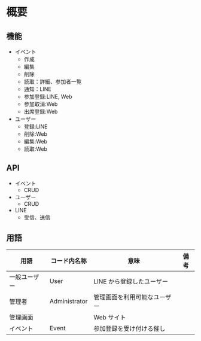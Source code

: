 # 概要

## 機能

- イベント
  - 作成
  - 編集
  - 削除
  - 読取：詳細、参加者一覧
  - 通知：LINE
  - 参加登録:LINE, Web
  - 参加取消:Web
  - 出席登録:Web
- ユーザー
  - 登録:LINE
  - 削除:Web
  - 編集:Web
  - 読取:Web

## API

- イベント
  - CRUD
- ユーザー
  - CRUD
- LINE
  - 受信、送信

## 用語

| 用語         | コード内名称  | 意味                         | 備考 |
| ------------ | ------------- | ---------------------------- | ---- |
| 一般ユーザー | User          | LINE から登録したユーザー    |      |
| 管理者       | Administrator | 管理画面を利用可能なユーザー |      |
| 管理画面     |               | Web サイト                   |      |
| イベント     | Event         | 参加登録を受け付ける催し     |      |
